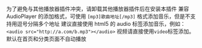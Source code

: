 为了避免与其他播放器插件冲突，请卸载其他播放器插件后在安装本插件
兼容 AudioPlayer 的添加格式，可使用
`[mp3]歌曲地址[/mp3]`
格式添加音乐，但是不支持用逗号分隔多个地址
建议直接使用 html5 的 audio 标签添加音乐，例如：
`<audio src="http://a.com/b.mp3"></audio>`
视频请直接使用`video`标签添加。
默认在首页和分类页面不自动播放

